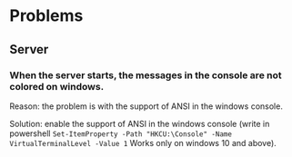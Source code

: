 # Problems

## Server

### When the server starts, the messages in the console are not colored on windows.

Reason: the problem is with the support of ANSI in the windows console.

Solution: enable the support of ANSI in the windows console (write in powershell `Set-ItemProperty -Path "HKCU:\Console" -Name VirtualTerminalLevel -Value 1` Works only on windows 10 and above).